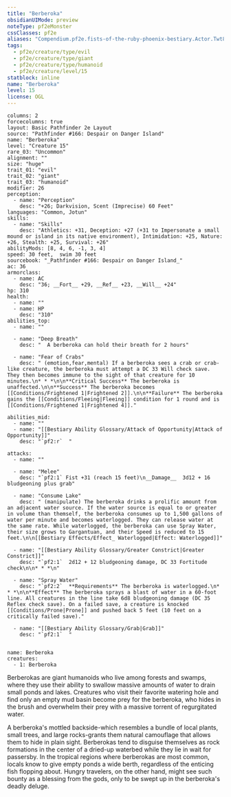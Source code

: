 ```yaml
---
title: "Berberoka"
obsidianUIMode: preview
noteType: pf2eMonster
cssClasses: pf2e
aliases: "Compendium.pf2e.fists-of-the-ruby-phoenix-bestiary.Actor.Twt8z6nTPgYQ0mTv" 
tags:
  - pf2e/creature/type/evil
  - pf2e/creature/type/giant
  - pf2e/creature/type/humanoid
  - pf2e/creature/level/15
statblock: inline
name: "Berberoka"
level: 15
license: OGL
---
```


```statblock
columns: 2
forcecolumns: true
layout: Basic Pathfinder 2e Layout
source: "Pathfinder #166: Despair on Danger Island"
name: "Berberoka"
level: "Creature 15"
rare_03: "Uncommon"
alignment: ""
size: "huge"
trait_01: "evil"
trait_02: "giant"
trait_03: "humanoid"
modifier: 26
perception:
  - name: "Perception"
    desc: "+26; Darkvision, Scent (Imprecise) 60 Feet"
languages: "Common, Jotun"
skills:
  - name: "Skills"
    desc: "Athletics: +31, Deception: +27 (+31 to Impersonate a small mound or island in its native environment), Intimidation: +25, Nature: +26, Stealth: +25, Survival: +26"
abilityMods: [8, 4, 6, -1, 3, 4]
speed: 30 feet,  swim 30 feet
sourcebook: "_Pathfinder #166: Despair on Danger Island_"
ac: 36
armorclass:
  - name: AC
    desc: "36; __Fort__ +29, __Ref__ +23, __Will__ +24"
hp: 310
health:
  - name: ""
  - name: HP
    desc: "310"
abilities_top:
  - name: ""

  - name: "Deep Breath"
    desc: "  A berberoka can hold their breath for 2 hours"

  - name: "Fear of Crabs"
    desc: " (emotion,fear,mental) If a berberoka sees a crab or crab-like creature, the berberoka must attempt a DC 33 Will check save. They then becomes immune to the sight of that creature for 10 minutes.\n* * *\n\n**Critical Success** The berberoka is unaffected.\n\n**Success** The berberoka becomes [[Conditions/Frightened 1|Frightened 2]].\n\n**Failure** The berberoka gains the [[Conditions/Fleeing|Fleeing]] condition for 1 round and is [[Conditions/Frightened 1|Frightened 4]]."

abilities_mid:
  - name: ""
  - name: "[[Bestiary Ability Glossary/Attack of Opportunity|Attack of Opportunity]]"
    desc: "`pf2:r`  "

attacks:
  - name: ""

  - name: "Melee"
    desc: "`pf2:1` Fist +31 (reach 15 feet)\n__Damage__  3d12 + 16 bludgeoning plus grab"

  - name: "Consume Lake"
    desc: " (manipulate) The berberoka drinks a prolific amount from an adjacent water source. If the water source is equal to or greater in volume than themself, the berberoka consumes up to 1,500 gallons of water per minute and becomes waterlogged. They can release water at the same rate. While waterlogged, the berberoka can use Spray Water, their size grows to Gargantuan, and their Speed is reduced to 15 feet.\n\n[[Bestiary Effects/Effect_ Waterlogged|Effect: Waterlogged]]"

  - name: "[[Bestiary Ability Glossary/Greater Constrict|Greater Constrict]]"
    desc: "`pf2:1`  2d12 + 12 bludgeoning damage, DC 33 Fortitude check\n\n* * *\n"

  - name: "Spray Water"
    desc: "`pf2:2`  **Requirements** The berberoka is waterlogged.\n* * *\n\n**Effect** The berberoka sprays a blast of water in a 60-foot line. All creatures in the line take 6d8 bludgeoning damage (DC 35 Reflex check save). On a failed save, a creature is knocked [[Conditions/Prone|Prone]] and pushed back 5 feet (10 feet on a critically failed save)."

  - name: "[[Bestiary Ability Glossary/Grab|Grab]]"
    desc: "`pf2:1`  "
 
```

```encounter-table
name: Berberoka
creatures:
  - 1: Berberoka
```



Berberokas are giant humanoids who live among forests and swamps, where they use their ability to swallow massive amounts of water to drain small ponds and lakes. Creatures who visit their favorite watering hole and find only an empty mud basin become prey for the berberoka, who hides in the brush and overwhelm their prey with a massive torrent of regurgitated water.

A berberoka's mottled backside-which resembles a bundle of local plants, small trees, and large rocks-grants them natural camouflage that allows them to hide in plain sight. Berberokas tend to disguise themselves as rock formations in the center of a dried-up waterbed while they lie in wait for passersby. In the tropical regions where berberokas are most common, locals know to give empty ponds a wide berth, regardless of the enticing fish flopping about. Hungry travelers, on the other hand, might see such bounty as a blessing from the gods, only to be swept up in the berberoka's deadly deluge.
